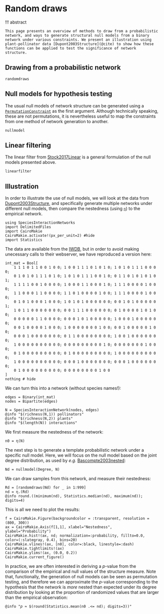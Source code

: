 # Random draws

!!! abstract

    This page presents an overview of methods to draw from a probabilistic network, and ways to generate structural null models from a binary network under various constraints. We present an illustration using plant-pollinator data [Dupont2003Structure](@cite) to show how these functions can be applied to test the significance of network structure.

## Drawing from a probabilistic network

```@docs
randomdraws
```

## Null models for hypothesis testing

The usual null models of network structure can be generated using a
[`PermutationConstraint`](@ref) as the first argument. Although technically
speaking, these are not permutations, it is nevertheless useful to map the
constraints from one method of network generation to another.

```@docs
nullmodel
```

## Linear filtering

The linear filter from [Stock2017Linear](@citet) is a general formulation of the
null models presented above.

```@docs
linearfilter
```

## Illustration

In order to illustrate the use of null models, we will look at the data from
[Dupont2003Structure](@citet), and specifically generate multiple networks under
different null models, then compare the nestedness (using [`η`](@ref)) to the
empirical network.

```@example 1
using SpeciesInteractionNetworks
import DelimitedFiles
import CairoMakie
CairoMakie.activate!(px_per_unit=2) #hide
import Statistics
```

The data are available from the
[IWDB](http://www.ecologia.ib.usp.br/iwdb/html/dupont_et_al.html), but in order
to avoid making unecessary calls to their webserver, we have reproduced a
version here:

```@example 1
int_mat = Bool[
    1 1 1 0 1 1 0 0 1 0 0; 1 0 0 1 1 1 0 1 0 1 0; 1 0 1 0 1 1 1 0 0 0 0;
    0 1 0 1 0 1 1 1 0 1 0; 1 0 1 0 1 1 1 0 0 1 0; 0 1 1 0 1 0 1 0 1 0 1;
    1 1 1 1 0 0 1 0 0 0 0; 1 0 0 0 1 1 0 0 0 1 0; 1 1 1 0 0 0 0 1 0 0 0;
    1 1 0 0 0 1 1 0 0 0 0; 1 1 0 1 0 0 0 0 1 0 0; 1 1 1 0 0 0 0 1 0 0 0;
    0 1 0 1 0 0 0 1 0 0 0; 1 0 1 0 1 0 0 0 0 0 0; 0 0 1 0 1 0 0 0 0 0 1;
    1 0 1 1 0 0 0 0 0 0 0; 0 0 1 1 1 0 0 0 0 0 0; 0 1 0 0 0 0 1 0 1 0 0;
    0 0 0 0 0 1 1 0 0 0 0; 0 0 0 1 0 1 0 0 0 0 0; 1 0 0 0 1 0 0 0 0 0 0;
    0 0 1 0 0 0 0 1 0 0 0; 1 0 0 0 0 0 0 0 1 0 0; 0 0 1 0 0 0 0 0 1 0 0;
    0 0 0 1 0 0 0 0 0 0 0; 0 1 1 0 0 0 0 0 0 0 0; 1 0 0 1 0 0 0 0 0 0 0;
    1 0 0 0 0 0 0 0 0 0 0; 0 0 0 0 0 0 0 0 0 1 0; 0 0 0 0 0 0 0 1 0 0 0;
    0 1 0 0 0 0 0 0 0 0 0; 0 1 0 0 0 0 0 0 0 0 0; 1 0 0 0 0 0 0 0 0 0 0;
    1 0 0 0 0 0 0 0 0 0 0; 0 0 0 1 0 0 0 0 0 0 0; 0 0 0 1 0 0 0 0 0 0 0;
    0 1 0 0 0 0 0 0 0 0 0; 0 0 0 0 0 0 0 0 1 0 0
]
nothing # hide
```

We can turn this into a network (without species names!):

```@example 1
edges = Binary(int_mat)
nodes = Bipartite(edges)

N = SpeciesInteractionNetwork(nodes, edges)
@info "$(richness(N,1)) pollinators"
@info "$(richness(N,2)) plants"
@info "$(length(N)) interactions"
```


We first measure the nestedness of the network:

```@example 1
n0 = η(N)
```

The next step is to generate a template probabilistic network under a specific
null model. Here, we will focus on the null model based on the joint degree
distribution, as used by *e.g.* [Bascompte2003nested](@citet):

```@example 1
Nd = nullmodel(Degree, N)
```

We can draw samples from this network, and measure their nestedness:

```@example 1
Rd = [randomdraws(Nd) for _ in 1:999]
nd = η.(Rd)
@info round.((minimum(nd), Statistics.median(nd), maximum(nd)); digits=4)
```

This is all we need to plot the results:

```@example 1
f = CairoMakie.Figure(backgroundcolor = :transparent, resolution = (800, 300))
ax = CairoMakie.Axis(f[1,1], xlabel="Nestedness", ylabel="Probability")
CairoMakie.hist!(ax, nd; normalization=:probability, fillto=0.0, color=(:slategray, 0.4), bins=20)
CairoMakie.vlines!(ax, [n0], color=:black, linestyle=:dash)
CairoMakie.tightlimits!(ax)
CairoMakie.ylims!(ax, (0.0, 0.2))
CairoMakie.current_figure()
```

In practice, we are often interested in deriving a *p*-value from the comparison
of the empirical and null values of the structure measure. Note that,
functionally, the generation of null models can be seen as permutation testing,
and therefore we can approximate the *p*-value corresponding to the hypothesis
that the network is *more* nested than expected under its degree distribution by
looking at the proportion of randomized values that are larger than the
empirical observation:

```@example 1
@info "𝑝 ≈ $(round(Statistics.mean(n0 .<= nd); digits=3))"
```
